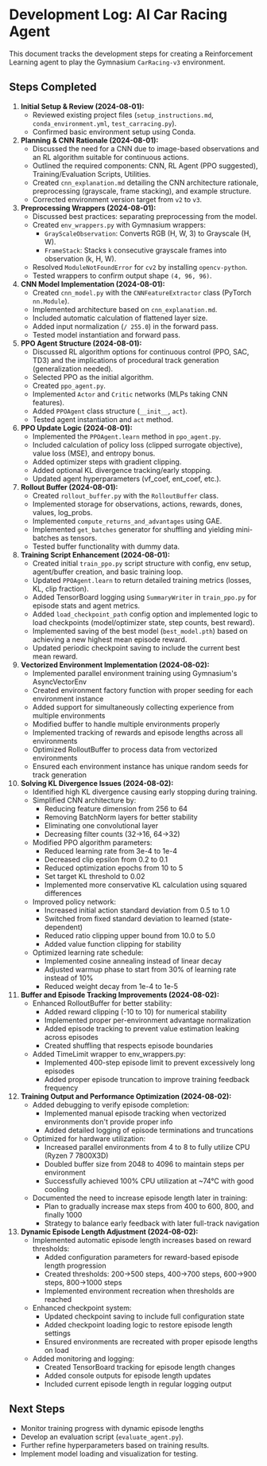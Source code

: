 # Development Log: AI Car Racing Agent

This document tracks the development steps for creating a Reinforcement Learning agent to play the Gymnasium `CarRacing-v3` environment.

## Steps Completed

1.  **Initial Setup & Review (2024-08-01):**
    *   Reviewed existing project files (`setup_instructions.md`, `conda_environment.yml`, `test_carracing.py`).
    *   Confirmed basic environment setup using Conda.
2.  **Planning & CNN Rationale (2024-08-01):**
    *   Discussed the need for a CNN due to image-based observations and an RL algorithm suitable for continuous actions.
    *   Outlined the required components: CNN, RL Agent (PPO suggested), Training/Evaluation Scripts, Utilities.
    *   Created `cnn_explanation.md` detailing the CNN architecture rationale, preprocessing (grayscale, frame stacking), and example structure.
    *   Corrected environment version target from `v2` to `v3`.
3.  **Preprocessing Wrappers (2024-08-01):**
    *   Discussed best practices: separating preprocessing from the model.
    *   Created `env_wrappers.py` with Gymnasium wrappers:
        *   `GrayScaleObservation`: Converts RGB (H, W, 3) to Grayscale (H, W).
        *   `FrameStack`: Stacks `k` consecutive grayscale frames into observation (k, H, W).
    *   Resolved `ModuleNotFoundError` for `cv2` by installing `opencv-python`.
    *   Tested wrappers to confirm output shape `(4, 96, 96)`.
4.  **CNN Model Implementation (2024-08-01):**
    *   Created `cnn_model.py` with the `CNNFeatureExtractor` class (PyTorch `nn.Module`).
    *   Implemented architecture based on `cnn_explanation.md`.
    *   Included automatic calculation of flattened layer size.
    *   Added input normalization (`/ 255.0`) in the forward pass.
    *   Tested model instantiation and forward pass.
5.  **PPO Agent Structure (2024-08-01):**
    *   Discussed RL algorithm options for continuous control (PPO, SAC, TD3) and the implications of procedural track generation (generalization needed).
    *   Selected PPO as the initial algorithm.
    *   Created `ppo_agent.py`.
    *   Implemented `Actor` and `Critic` networks (MLPs taking CNN features).
    *   Added `PPOAgent` class structure (`__init__`, `act`).
    *   Tested agent instantiation and `act` method.
6.  **PPO Update Logic (2024-08-01):**
    *   Implemented the `PPOAgent.learn` method in `ppo_agent.py`.
    *   Included calculation of policy loss (clipped surrogate objective), value loss (MSE), and entropy bonus.
    *   Added optimizer steps with gradient clipping.
    *   Added optional KL divergence tracking/early stopping.
    *   Updated agent hyperparameters (vf_coef, ent_coef, etc.).
7.  **Rollout Buffer (2024-08-01):**
    *   Created `rollout_buffer.py` with the `RolloutBuffer` class.
    *   Implemented storage for observations, actions, rewards, dones, values, log_probs.
    *   Implemented `compute_returns_and_advantages` using GAE.
    *   Implemented `get_batches` generator for shuffling and yielding mini-batches as tensors.
    *   Tested buffer functionality with dummy data.
8.  **Training Script Enhancement (2024-08-01):**
    *   Created initial `train_ppo.py` script structure with config, env setup, agent/buffer creation, and basic training loop.
    *   Updated `PPOAgent.learn` to return detailed training metrics (losses, KL, clip fraction).
    *   Added TensorBoard logging using `SummaryWriter` in `train_ppo.py` for episode stats and agent metrics.
    *   Added `load_checkpoint_path` config option and implemented logic to load checkpoints (model/optimizer state, step counts, best reward).
    *   Implemented saving of the best model (`best_model.pth`) based on achieving a new highest mean episode reward.
    *   Updated periodic checkpoint saving to include the current best mean reward.
9.  **Vectorized Environment Implementation (2024-08-02):**
    *   Implemented parallel environment training using Gymnasium's AsyncVectorEnv
    *   Created environment factory function with proper seeding for each environment instance
    *   Added support for simultaneously collecting experience from multiple environments
    *   Modified buffer to handle multiple environments properly
    *   Implemented tracking of rewards and episode lengths across all environments
    *   Optimized RolloutBuffer to process data from vectorized environments
    *   Ensured each environment instance has unique random seeds for track generation
10. **Solving KL Divergence Issues (2024-08-02):**
    *   Identified high KL divergence causing early stopping during training.
    *   Simplified CNN architecture by:
        *   Reducing feature dimension from 256 to 64
        *   Removing BatchNorm layers for better stability
        *   Eliminating one convolutional layer
        *   Decreasing filter counts (32→16, 64→32)
    *   Modified PPO algorithm parameters:
        *   Reduced learning rate from 3e-4 to 1e-4
        *   Decreased clip epsilon from 0.2 to 0.1
        *   Reduced optimization epochs from 10 to 5
        *   Set target KL threshold to 0.02
        *   Implemented more conservative KL calculation using squared differences
    *   Improved policy network:
        *   Increased initial action standard deviation from 0.5 to 1.0
        *   Switched from fixed standard deviation to learned (state-dependent)
        *   Reduced ratio clipping upper bound from 10.0 to 5.0
        *   Added value function clipping for stability
    *   Optimized learning rate schedule:
        *   Implemented cosine annealing instead of linear decay
        *   Adjusted warmup phase to start from 30% of learning rate instead of 10%
        *   Reduced weight decay from 1e-4 to 1e-5
11. **Buffer and Episode Tracking Improvements (2024-08-02):**
    *   Enhanced RolloutBuffer for better stability:
        *   Added reward clipping (-10 to 10) for numerical stability
        *   Implemented proper per-environment advantage normalization
        *   Added episode tracking to prevent value estimation leaking across episodes
        *   Created shuffling that respects episode boundaries
    *   Added TimeLimit wrapper to env_wrappers.py:
        *   Implemented 400-step episode limit to prevent excessively long episodes
        *   Added proper episode truncation to improve training feedback frequency
12. **Training Output and Performance Optimization (2024-08-02):**
    *   Added debugging to verify episode completion:
        *   Implemented manual episode tracking when vectorized environments don't provide proper info
        *   Added detailed logging of episode terminations and truncations
    *   Optimized for hardware utilization:
        *   Increased parallel environments from 4 to 8 to fully utilize CPU (Ryzen 7 7800X3D)
        *   Doubled buffer size from 2048 to 4096 to maintain steps per environment
        *   Successfully achieved 100% CPU utilization at ~74°C with good cooling
    *   Documented the need to increase episode length later in training:
        *   Plan to gradually increase max steps from 400 to 600, 800, and finally 1000
        *   Strategy to balance early feedback with later full-track navigation
13. **Dynamic Episode Length Adjustment (2024-08-02):**
    *   Implemented automatic episode length increases based on reward thresholds:
        *   Added configuration parameters for reward-based episode length progression
        *   Created thresholds: 200→500 steps, 400→700 steps, 600→900 steps, 800→1000 steps
        *   Implemented environment recreation when thresholds are reached
    *   Enhanced checkpoint system:
        *   Updated checkpoint saving to include full configuration state
        *   Added checkpoint loading logic to restore episode length settings
        *   Ensured environments are recreated with proper episode lengths on load
    *   Added monitoring and logging:
        *   Created TensorBoard tracking for episode length changes
        *   Added console outputs for episode length updates
        *   Included current episode length in regular logging output

## Next Steps

*   Monitor training progress with dynamic episode lengths
*   Develop an evaluation script (`evaluate_agent.py`).
*   Further refine hyperparameters based on training results.
*   Implement model loading and visualization for testing. 